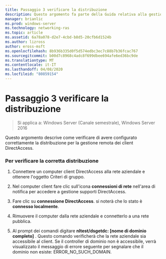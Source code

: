 ```yaml
---
title: Passaggio 3 verificare la distribuzione
description: Questo argomento fa parte della Guida relativa alla gestione remota dei client DirectAccess in Windows Server 2016.
manager: brianlic
ms.prod: windows-server
ms.technology: networking-ras
ms.topic: article
ms.assetid: 6a78a078-d2e7-4cbd-b8d5-20cfb6d1524b
ms.author: lizross
author: eross-msft
ms.openlocfilehash: 8b936b335d0f5d574edbc3ec7c88b7b36fcac767
ms.sourcegitcommit: b00d7c8968c4adc8f699dbee694afe6ed36bc9de
ms.translationtype: MT
ms.contentlocale: it-IT
ms.lasthandoff: 04/08/2020
ms.locfileid: "80859154"
---
```

# <a name="step-3-verify-the-deployment"></a>Passaggio 3 verificare la distribuzione

>Si applica a: Windows Server (Canale semestrale), Windows Server 2016

Questo argomento descrive come verificare di avere configurato correttamente la distribuzione per la gestione remota dei client DirectAccess.  
  
### <a name="to-verify-proper-deployment"></a>Per verificare la corretta distribuzione  
  
1.  Connettere un computer client DirectAccess alla rete aziendale e ottenere l'oggetto Criteri di gruppo.  
  
2.  Nel computer client fare clic sull'icona **connessioni di rete** nell'area di notifica per accedere a gestione supporti DirectAccess.  
  
3.  Fare clic su **connessione DirectAccess**. si noterà che lo stato è **connesso localmente**.  
  
4.  Rimuovere il computer dalla rete aziendale e connetterlo a una rete pubblica.  
  
5.  Al prompt dei comandi digitare **nltest/dsgetdc: [nome di dominio completo]** . Questo comando verificherà che la rete aziendale sia accessibile al client. Se il controller di dominio non è accessibile, verrà visualizzato il messaggio di errore seguente per segnalare che il dominio non esiste: ERROR_NO_SUCH_DOMAIN.  
  


